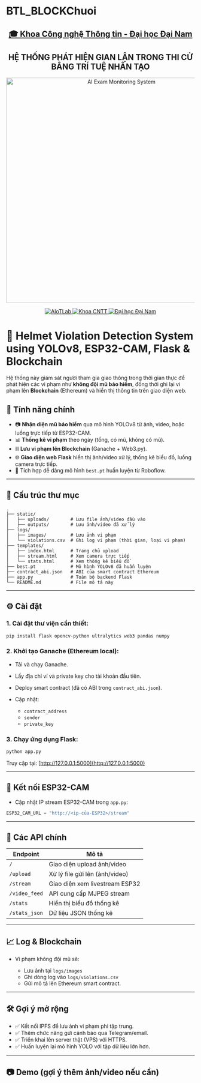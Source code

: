 # BTL_BLOCKChuoi
<h2 align="center">
    <a href="https://dainam.edu.vn/vi/khoa-cong-nghe-thong-tin">
        🎓 Khoa Công nghệ Thông tin - Đại học Đại Nam
    </a>
</h2>

<h2 align="center">
    HỆ THỐNG PHÁT HIỆN GIAN LẬN TRONG THI CỬ BẰNG TRÍ TUỆ NHÂN TẠO
</h2>

<p align="center">
  <img src="https://scontent.fhan2-4.fna.fbcdn.net/v/t39.30808-6/474727433_1139319028194954_4417819820655219281_n.jpg?_nc_cat=100&ccb=1-7&_nc_sid=a5f93a&_nc_ohc=wRS0aRu9vVYQ7kNvwE-wFHt&_nc_oc=AdnJ5FsI68ddT2kw2bM3T8CNAfNN5t9YN_KjyF8KVk8egEitB0CnEJ0Ptz6Dpt8hAQs&_nc_zt=23&_nc_ht=scontent.fhan2-4.fna&_nc_gid=mMrFbffxizzpDtuY61nJPg&oh=00_AfMFGj_tchHbBwQtwDVpZHZer9LimOPKJbrmyY6qIHZu6A&oe=68479250" alt="AI Exam Monitoring System" width="600"/>
</p>

<p align="center">
  <a href="https://www.facebook.com/DNUAIoTLab">
    <img src="https://img.shields.io/badge/AIoTLab-green?style=for-the-badge" alt="AIoTLab" />
  </a>
  <a href="https://dainam.edu.vn/vi/khoa-cong-nghe-thong-tin">
    <img src="https://img.shields.io/badge/Khoa%20Công%20nghệ%20Thông%20tin-blue?style=for-the-badge" alt="Khoa CNTT" />
  </a>
  <a href="https://dainam.edu.vn">
    <img src="https://img.shields.io/badge/Đại%20học%20Đại%20Nam-orange?style=for-the-badge" alt="Đại học Đại Nam" />
  </a>
</p>


# 🚨 Helmet Violation Detection System using YOLOv8, ESP32-CAM, Flask & Blockchain

Hệ thống này giám sát người tham gia giao thông trong thời gian thực để phát hiện các vi phạm như **không đội mũ bảo hiểm**, đồng thời ghi lại vi phạm lên **Blockchain** (Ethereum) và hiển thị thông tin trên giao diện web.

## 📌 Tính năng chính

* 📷 **Nhận diện mũ bảo hiểm** qua mô hình YOLOv8 từ ảnh, video, hoặc luồng trực tiếp từ ESP32-CAM.
* 📊 **Thống kê vi phạm** theo ngày (tổng, có mũ, không có mũ).
* ⛓️ **Lưu vi phạm lên Blockchain** (Ganache + Web3.py).
* 🌐 **Giao diện web Flask** hiển thị ảnh/video xử lý, thống kê biểu đồ, luồng camera trực tiếp.
* 🧠 Tích hợp dễ dàng mô hình `best.pt` huấn luyện từ Roboflow.

---

## 🧩 Cấu trúc thư mục

```
.
├── static/
│   ├── uploads/        # Lưu file ảnh/video đầu vào
│   ├── outputs/        # Lưu ảnh/video đã xử lý
├── logs/
│   ├── images/         # Lưu ảnh vi phạm
│   └── violations.csv  # Ghi log vi phạm (thời gian, loại vi phạm)
├── templates/
│   ├── index.html      # Trang chủ upload
│   ├── stream.html     # Xem camera trực tiếp
│   └── stats.html      # Xem thống kê biểu đồ
├── best.pt             # Mô hình YOLOv8 đã huấn luyện
├── contract_abi.json   # ABI của smart contract Ethereum
├── app.py              # Toàn bộ backend Flask
└── README.md           # File mô tả này
```

---

## ⚙️ Cài đặt

### 1. Cài đặt thư viện cần thiết:

```bash
pip install flask opencv-python ultralytics web3 pandas numpy
```

### 2. Khởi tạo Ganache (Ethereum local):

* Tải và chạy Ganache.
* Lấy địa chỉ ví và private key cho tài khoản đầu tiên.
* Deploy smart contract (đã có ABI trong `contract_abi.json`).
* Cập nhật:

  * `contract_address`
  * `sender`
  * `private_key`

### 3. Chạy ứng dụng Flask:

```bash
python app.py
```

Truy cập tại: [http://127.0.0.1:5000](http://127.0.0.1:5000)

---

## 🎥 Kết nối ESP32-CAM

* Cập nhật IP stream ESP32-CAM trong `app.py`:

```python
ESP32_CAM_URL = "http://<ip-của-ESP32>/stream"
```

---

## 🚀 Các API chính

| Endpoint      | Mô tả                          |
| ------------- | ------------------------------ |
| `/`           | Giao diện upload ảnh/video     |
| `/upload`     | Xử lý file gửi lên (ảnh/video) |
| `/stream`     | Giao diện xem livestream ESP32 |
| `/video_feed` | API cung cấp MJPEG stream      |
| `/stats`      | Hiển thị biểu đồ thống kê      |
| `/stats_json` | Dữ liệu JSON thống kê          |

---

## 📈 Log & Blockchain

* Vi phạm không đội mũ sẽ:

  * Lưu ảnh tại `logs/images`
  * Ghi dòng log vào `logs/violations.csv`
  * Gửi mô tả lên Ethereum smart contract.

---

## 🛠️ Gợi ý mở rộng

* ✅ Kết nối IPFS để lưu ảnh vi phạm phi tập trung.
* ✅ Thêm chức năng gửi cảnh báo qua Telegram/email.
* ✅ Triển khai lên server thật (VPS) với HTTPS.
* ✅ Huấn luyện lại mô hình YOLO với tập dữ liệu lớn hơn.

---

## 📷 Demo (gợi ý thêm ảnh/video nếu cần)
